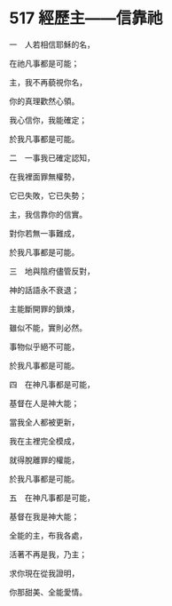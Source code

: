 # 517 經歷主——信靠祂

一　人若相信耶穌的名，

在祂凡事都是可能；

主，我不再藐視你名，

你的真理歡然心領。

我心信你，我能確定；

於我凡事都是可能。

二　一事我已確定認知，

在我裡面罪無權勢，

它已失敗，它已失勢；

主，我信靠你的信實。

對你若無一事難成，

於我凡事都是可能。

三　地與陰府儘管反對，

神的話語永不衰退；

主能斷開罪的鎖煉，

雖似不能，實則必然。

事物似乎絕不可能，

於我凡事都是可能。

四　在神凡事都是可能，

基督在人是神大能；

當我全人都被更新，

我在主裡完全模成，

就得脫離罪的權能，

於我凡事都是可能。

五　在神凡事都是可能，

基督在我是神大能；

全能的主，布我各處，

活著不再是我，乃主；

求你現在從我證明，

你那甜美、全能愛情。

